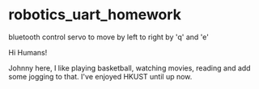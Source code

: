 # robotics_uart_homework
bluetooth control servo to move by left to right by 'q' and 'e'

Hi Humans!

Johnny here, I like playing basketball, watching movies, reading and add some jogging to that.
I've enjoyed HKUST until up now.
